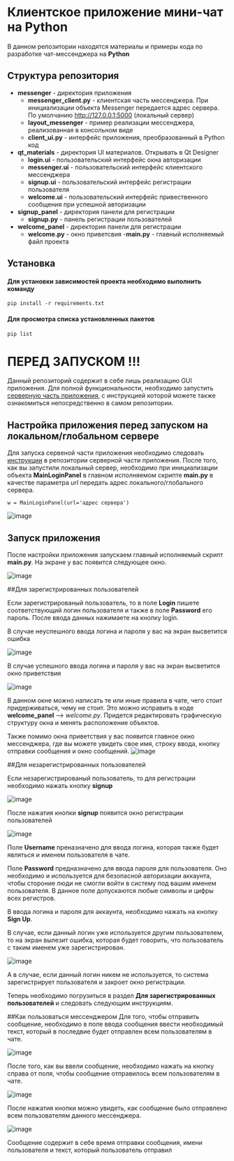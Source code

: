 # Клиентское приложение мини-чат на Python

В данном репозитории находятся материалы и примеры кода по разработке чат-мессенджера на **Python**

## Структура репозитория
- **messenger** - директория приложения
    - **messenger_client.py** - клиентская часть мессенджера. При инициализации объекта Messenger передается адрес сервера. По умолчанию http://127.0.0.1:5000 (локальный сервер)
    - **layout_messenger** - пример реализации мессенджера, реализованная в консольном виде
    - **client_ui.py** - интерфейс приложения, преобразованный в Python код
- **qt_materials** - директория UI материалов. Открывать в Qt Designer
    - **login.ui** -  пользовательский интерфейс окна авторизации
    - **messenger.ui** -  пользовательский интерфейс клиентского мессенджера
    - **signup.ui** -  пользовательский интерфейс регистрации пользователя
    - **welcome.ui** -  пользовательский интерфейс привественного сообщения при успешной авторизации
- **signup_panel** - директория панели для регистрации
    - **signup.py** -  панель регистрации пользователей
- **welcome_panel** - директория панели для регистрации
    - **welcome.py** -  окно приветсвия
-**main.py** - главный исполняемый файл проекта

## Установка

#### Для установки зависимостей проекта необходимо выполнить команду

```
pip install -r requirements.txt
```

#### Для просмотра списка установленных пакетов

```
pip list
```

# ПЕРЕД ЗАПУСКОМ !!!

Данный репозиторий содержит в себе лишь реализацию GUI приложения.
Для полной функциональности, необходимо запустить [серверную часть приложения](https://github.com/Sanek63/chat_messenger-server),
с инструкцией которой можете также ознакомиться непосредственно в самом репозитории. 

## Настройка приложения перед запуском на локальном/глобальном сервере

Для запуска сервеной части приложения необходимо следовать [инструкции](https://github.com/Sanek63/chat_messenger-server)
в репозитории серверной части приложения.
После того, как вы запустили локальный сервер, необходимо при инициализации 
объекта **MainLoginPanel** в главном исполняемом скрипте **main.py**
в качестве параметра *url* передать адрес локального/глобального сервера.
```
w = MainLoginPanel(url='адрес сервера')
```

![image](https://user-images.githubusercontent.com/46131081/95020867-ce329700-067e-11eb-96f4-739f15da39f6.png)

## Запуск приложения

После настройки приложения запускаем главный исполняемый скрипт **main.py**.
На экране у вас появится следующее окно.

![image](https://user-images.githubusercontent.com/46131081/95021140-4b124080-0680-11eb-92b0-8e8ac8945efb.png)

##Для зарегистрированных пользователей

Если зарегистрированый пользователь, то в поле **Login** пишете соответствующий
логин пользователя и также в поле **Password** его пароль. После ввода данных 
нажимаете на кнопку login.

В случае неуспешного ввода логина и пароля у вас на экран высветится ошибка

![image](https://user-images.githubusercontent.com/46131081/95021773-199b7400-0684-11eb-979a-cbadfc3f495b.png)


В случае успешного ввода логина и пароля у вас на экран высветится окно приветствия

![image](https://user-images.githubusercontent.com/46131081/95021751-fc66a580-0683-11eb-97b8-7f7cc2bf0918.png)


В данном окне можно написать те или иные правила в чате, чего стоит придерживаться,
чему не стоит. Это можно исправить в коде **welcome_panel** --> *welcome.py*.
Придется редактировать графическую структуру окна и менять расположение объектов.


Также помимо окна приветствия у вас появится главное окно мессенджера, где вы можете
увидеть свое имя, строку ввода, кнопку отправки сообщения и окно сообщений.
![image](https://user-images.githubusercontent.com/46131081/95021716-bad5fa80-0683-11eb-8cc3-bbb7159ac2f7.png)


##Для незарегистрированных пользователей

Если незарегистрированый пользователь, то для регистрации необходимо нажать
кнопку **signup**

![image](https://user-images.githubusercontent.com/46131081/95021812-61220000-0684-11eb-92a5-420135ee1a93.png)

После нажатия кнопки **signup** появится окно регистрации пользователей

![image](https://user-images.githubusercontent.com/46131081/95022473-94ff2480-0688-11eb-8a97-2658e64e40f6.png)

Поле **Username** преназначено для ввода логина, которая также
будет являться и именем пользователя в чате.

Поле **Password** предназначено для ввода пароля для пользователя. 
Оно необходимо и используется для безопасной авторизации аккаунта,
чтобы стороние люди не смогли войти в систему под вашим именем
пользователя. В данное поле допускаются любые символы и цифры
всех регистров.

В ввода логина и пароля для аккаунта, необходимо нажать 
на кнопку **Sign Up**.

В случае, если данный логин уже используется другим пользователем,
то на экран вылезит ошибка, которая будет говорить, что пользователь
с таким именем уже зарегистрирован.

![image](https://user-images.githubusercontent.com/46131081/95022673-bb718f80-0689-11eb-920b-3312ed03b30a.png)

А в случае, если данный логин никем не используется, то система
зарегистрирует пользователя и закроет окно регистрации.

Теперь необходимо погрузиться в раздел **Для зарегистрированных пользователей**
и следовать следующим инструкциям.

##Как пользоваться мессенджером
Для того, чтобы отправить сообщение, необходимо в поле ввода
сообщения ввести необходимый текст, который в последвие будет
отправлен всем пользователям в чате.

![image](https://user-images.githubusercontent.com/46131081/95022861-b234f280-068a-11eb-9e72-82fd631bd1e2.png)

После того, как вы ввели сообщение, необходимо нажать на кнопку справа
от поля, чтобы сообщение отправилось всем пользователям в чате.

![image](https://user-images.githubusercontent.com/46131081/95022895-e3152780-068a-11eb-8552-65827cfb666f.png)

После нажатия кнопки можно увидеть, как сообщение было отправлено всем
пользователям данного мессенджера.

![image](https://user-images.githubusercontent.com/46131081/95022936-28d1f000-068b-11eb-8a71-c01300163a85.png)

Сообщение содержит в себе время отправки сообщения, имени пользователя
и текст, который пользователь отправил

